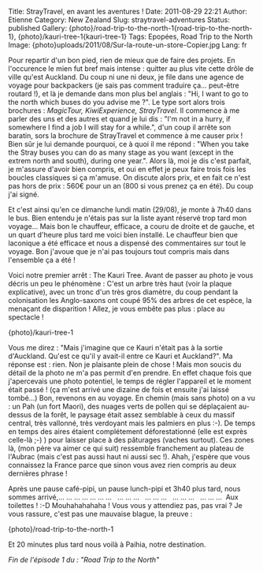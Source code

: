 Title: StrayTravel, en avant les aventures !
Date: 2011-08-29 22:21
Author: Etienne
Category: New Zealand
Slug: straytravel-adventures
Status: published
Gallery: {photo}/road-trip-to-the-north-1{road-trip-to-the-north-1}, {photo}/kauri-tree-1{kauri-tree-1}
Tags: Epopées, Road Trip to the North
Image: {photo}uploads/2011/08/Sur-la-route-un-store-Copier.jpg
Lang: fr

Pour repartir d'un bon pied, rien de mieux que de faire des projets. En
l'occurence le mien fut bref mais intense : quitter au plus vite cette
drôle de ville qu'est Auckland. Du coup ni une ni deux, je file dans une
agence de voyage pour backpackers (je sais pas comment traduire ça...
peut-être routard !), et là je demande dans mon plus bel anglais : "Hi,
I want to go to the north which buses do you advise me ?". Le type sort
alors trois brochures : *MagicTour, KiwiExperience, StrayTravel*. Il
commence à me parler des uns et des autres et quand je lui dis : "I'm
not in a hurry, if somewhere I find a job I will stay for a while.",
d'un coup il arrête son baratin, sors la brochure de StrayTravel et
commence à me causer prix ! Bien sûr je lui demande pourquoi, ce à quoi
il me répond : "When you take the Stray buses you can do as many stage
as you want (except in the extrem north and south), during one year.".
Alors là, moi je dis c'est parfait, je m'assure d'avoir bien compris, et
oui en effet je peux faire trois fois les boucles classiques si ça
m'amuse. On discute alors prix, et en fait ce n'est pas hors de prix :
560€ pour un an (800 si vous prenez ça en été). Du coup j'ai signé.

Et c'est ainsi qu'en ce dimanche lundi matin (29/08), je monte à 7h40
dans le bus. Bien entendu je n'étais pas sur la liste ayant réservé trop
tard mon voyage... Mais bon le chauffeur, efficace, a couru de droite et
de gauche, et un quart d'heure plus tard me voici bien installé. Le
chauffeur bien que laconique a été efficace et nous a dispensé des
commentaires sur tout le voyage. Bon j'avoue que je n'ai pas toujours
tout compris mais dans l'ensemble ça a été !

Voici notre premier arrêt : The Kauri Tree. Avant de passer au photo je
vous décris un peu le phénomène : C'est un arbre très haut (voir la
plaque explicative), avec un tronc d'un très gros diamètre, du coup
pendant la colonisation les Anglo-saxons ont coupé 95% des arbres de cet
espèce, la menaçant de disparition ! Allez, je vous embête pas plus :
place au spectacle !

{photo}/kauri-tree-1

Vous me direz : "Mais j'imagine que ce Kauri n'était pas à la sortie
d'Auckland. Qu'est ce qu'il y avait-il entre ce Kauri et Auckland?". Ma
réponse est : rien. Non je plaisante plein de chose ! Mais mon soucis du
détail de la photo ne m'a pas permit d'en prendre. En effet chaque fois
que j'apercevais une photo potentiel, le temps de régler l'appareil et
le moment était passé ! (ça m'est arrivé une dizaine de fois et ensuite
j'ai laissé tombé...) Bon, revenons en au voyage. En chemin (mais sans
photo) on a vu : un Pah (un fort Maori), des nuages verts de pollen qui
se déplaçaient au-dessus de la forêt, le paysage était assez semblable à
ceux du massif central, très vallonné, très verdoyant mais les palmiers
en plus :-). De temps en temps des aires étaient complétement
déforestationné (elle est exprès celle-là ;-) ) pour laisser place à des
pâturages (vaches surtout). Ces zones là, (mon père va aimer ce qui
suit) ressemble franchement au plateau de l'Aubrac (mais c'est pas aussi
haut ni aussi sec !). Ahah, j'espère que vous connaissez la France parce
que sinon vous avez rien compris au deux dernières phrase !

Après une pause café-pipi, un pause lunch-pipi et 3h40 plus tard, nous
sommes arrivé,... ... ... ... ... ... ...   ... ... ...   ... ... ...  
... ... ...   ... ... ...  Aux toilettes ! :-D Mouhahahahaha ! Vous vous
y attendiez pas, pas vrai ? Je vous rassure, c'est pas une mauvaise
blague, la preuve :

{photo}/road-trip-to-the-north-1

Et 20 minutes plus tard nous voilà à Paihia, notre destination.

*Fin de l'épisode 1 du : "Road Trip to the North"*
